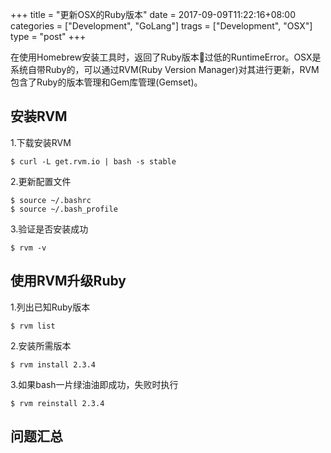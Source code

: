 +++
title = "更新OSX的Ruby版本"
date = 2017-09-09T11:22:16+08:00
categories = ["Development", "GoLang"]
trags = ["Development", "OSX"]
type = "post"
+++

在使用Homebrew安装工具时，返回了Ruby版本过低的RuntimeError。OSX是系统自带Ruby的，可以通过RVM(Ruby Version Manager)对其进行更新，RVM包含了Ruby的版本管理和Gem库管理(Gemset)。

## 安装RVM

1.下载安装RVM

    $ curl -L get.rvm.io | bash -s stable

2.更新配置文件

    $ source ~/.bashrc
    $ source ~/.bash_profile

3.验证是否安装成功

    $ rvm -v

## 使用RVM升级Ruby

1.列出已知Ruby版本

    $ rvm list

2.安装所需版本

    $ rvm install 2.3.4

3.如果bash一片绿油油即成功，失败时执行

    $ rvm reinstall 2.3.4

## 问题汇总


